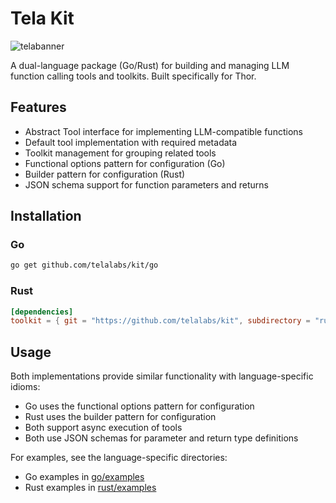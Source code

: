 # Tela Kit

![telabanner](https://github.com/user-attachments/assets/e613551e-9b71-400b-8b76-95fa47bcae0a)

A dual-language package (Go/Rust) for building and managing LLM function calling tools and toolkits. Built specifically for Thor.

## Features

- Abstract Tool interface for implementing LLM-compatible functions
- Default tool implementation with required metadata
- Toolkit management for grouping related tools
- Functional options pattern for configuration (Go)
- Builder pattern for configuration (Rust)
- JSON schema support for function parameters and returns

## Installation

### Go
```bash
go get github.com/telalabs/kit/go
```

### Rust
```toml
[dependencies]
toolkit = { git = "https://github.com/telalabs/kit", subdirectory = "rust" }
```

## Usage

Both implementations provide similar functionality with language-specific idioms:

- Go uses the functional options pattern for configuration
- Rust uses the builder pattern for configuration
- Both support async execution of tools
- Both use JSON schemas for parameter and return type definitions

For examples, see the language-specific directories:
- Go examples in [go/examples](go/examples)
- Rust examples in [rust/examples](rust/examples)
